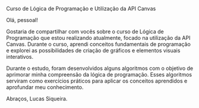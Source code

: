 Curso de Lógica de Programação e Utilização da API Canvas

Olá, pessoal!

Gostaria de compartilhar com vocês sobre o curso de Lógica de Programação que estou realizando atualmente, focado na utilização da API Canvas. Durante o curso, aprendi conceitos fundamentais de programação e explorei as possibilidades de criação de gráficos e elementos visuais interativos.

Durante o estudo, foram desenvolvidos alguns algoritmos com o objetivo de aprimorar minha compreensão da lógica de programação. Esses algoritmos serviram como exercícios práticos para aplicar os conceitos aprendidos e aprofundar meu conhecimento.

Abraços, Lucas Siqueira.
